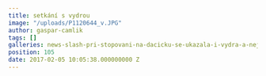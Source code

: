 ```yaml
---
title: setkání s vydrou
image: "/uploads/P1120644_v.JPG"
author: gaspar-camlik
tags: []
galleries: news-slash-pri-stopovani-na-dacicku-se-ukazala-i-vydra-a-nejen-tam
position: 105
date: 2017-02-05 10:05:38.000000000 Z
---
```

